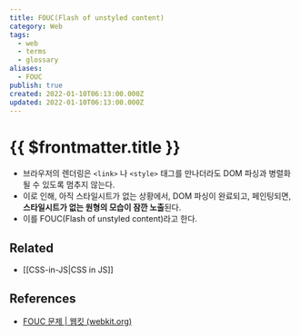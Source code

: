 ```yaml
---
title: FOUC(Flash of unstyled content)
category: Web
tags:
  - web
  - terms
  - glossary
aliases:
  - FOUC
publish: true
created: 2022-01-10T06:13:00.000Z
updated: 2022-01-10T06:13:00.000Z
---
```


# {{ $frontmatter.title }}

- 브라우저의 렌더링은 `<link>` 나 `<style>` 태그를 만나더라도 DOM 파싱과 병렬화 될 수 있도록 멈추지 않는다.
- 이로 인해, 아직 스타일시트가 없는 상황에서, DOM 파싱이 완료되고, 페인팅되면, **스타일시트가 없는 원형의 모습이 잠깐 노출**된다.
- 이를 FOUC(Flash of unstyled content)라고 한다.

## Related

- [[CSS-in-JS|CSS in JS]]

## References

- [FOUC 문제 | 웹킷 (webkit.org)](https://webkit.org/blog/66/the-fouc-problem/)

